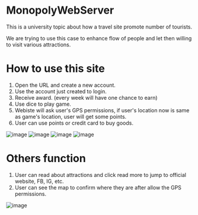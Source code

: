 # MonopolyWebServer
This is a university topic about how a travel site promote number of tourists.

We are trying to use this case to enhance flow of people and let then willing to visit various attractions.

<h1>How to use this site</h1>

1. Open the URL and create a new account.
2. Use the account just created to login.
3. Receive award. (every week will have one chance to earn) 
4. Use dice to play game.
5. Webiste will ask user's GPS permissions, if user's location now is same as game's location, user will get some points.
6. User can use points or credit card to buy goods.


![image](https://github.com/fenasot/MonopolyWebServer/assets/79359861/037c6aee-6b80-4749-a273-ae3dafb0a7ea)
![image](https://github.com/fenasot/MonopolyWebServer/assets/79359861/2729902e-a3b3-42ae-b889-3cb6c7ed214c)
![image](https://github.com/fenasot/MonopolyWebServer/assets/79359861/7c4c2356-8547-44f2-8c46-04a32fc208c5)
![image](https://github.com/fenasot/MonopolyWebServer/assets/79359861/cd09626a-e70a-41c6-b459-38cb9375050b)



<h1>Others function</h1>

1. User can read about attractions and click read more to jump to official website, FB, IG, etc.
2. User can see the map to confirm where they are after allow the GPS permissions. 


![image](https://github.com/fenasot/MonopolyWebServer/assets/79359861/0dac1865-9407-483e-a485-3a125b659c91)
